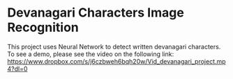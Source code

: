 # Devanagari Characters Image Recognition

This project uses Neural Network to detect written devanagari characters.
To see a demo, please see the video on the following link: 
https://www.dropbox.com/s/j6czbweh6bqh20w/Vid_devanagari_project.mp4?dl=0
